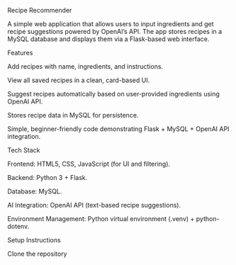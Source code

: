 Recipe Recommender

A simple web application that allows users to input ingredients and get recipe suggestions powered by OpenAI’s API. The app stores recipes in a MySQL database and displays them via a Flask-based web interface.

Features

Add recipes with name, ingredients, and instructions.

View all saved recipes in a clean, card-based UI.

Suggest recipes automatically based on user-provided ingredients using OpenAI API.

Stores recipe data in MySQL for persistence.

Simple, beginner-friendly code demonstrating Flask + MySQL + OpenAI API integration.

Tech Stack

Frontend: HTML5, CSS, JavaScript (for UI and filtering).

Backend: Python 3 + Flask.

Database: MySQL.

AI Integration: OpenAI API (text-based recipe suggestions).

Environment Management: Python virtual environment (.venv) + python-dotenv.

Setup Instructions

Clone the repository

